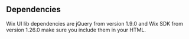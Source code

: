 ## Dependencies
<!-- Dependencies -->

Wix UI lib dependencies are jQuery from version 1.9.0 and Wix SDK from version 1.26.0 make sure you include them in your HTML.